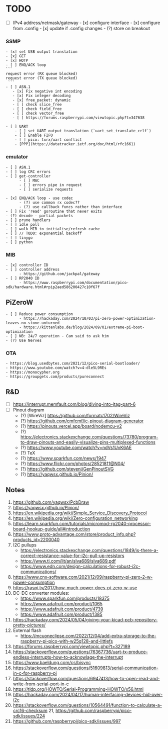 # TODO

- [ ] IPv4 address/netmask/gateway
      - [x] configure interface
      - [x] configure from .config
      - [x] update if .config changes
      - (?) store on breakout

### SSMP
    - [x] set USB output translation
    - [x] GET
    - [x] HOTP
    - [ ] ENQ/ACK loop
    ```
    request error (RX queue blocked)
    request error (TX queue blocked)
     ```
    - [ ] ASN.1
       - [x] Fix negative int encoding
       - [x] Fix integer decoding
       - [x] free_packet: dynamic
       - [ ] check slice_free
       - [ ] check field_free
       - [ ] check vector_free
       - [ ] https://forums.raspberrypi.com/viewtopic.php?t=347638 
    
    - [ ] UART
        - [ ] set UART output translation (`uart_set_translate_crlf`)
        - [ ] Enable FIFO
        - [ ] pico: txrx/uart conflict
        - [PPP](https://datatracker.ietf.org/doc/html/rfc1661)

### emulator
    - [ ] ASN.1
    - [ ] log CRC errors
    - [ ] get-controller
          - [ ] MAC
          - [ ] errors pipe in request
          - [ ] serialize requests

    - [x] ENQ/ACK loop - use codec
          - (?) use common rx codec??
          - (?) use callback funcs rather than interface
    - [ ] Fix 'read' goroutine that never exits
    - (?) decode - partial packets
    - [ ] prune handlers
    - [ ] idle poll
    - [ ] walk MIB to initialise/refresh cache
    - [ ] // TODO: exponential backoff
    - [ ] tinygo
    - [ ] python

### MIB
    - [x] controller ID
    - [ ] controller address
          - https://github.com/jackpal/gateway
    - [ ] RP2040 ID
          - https://www.raspberrypi.com/documentation/pico-sdk/hardware.html#rpip2aed586200427c10f67f

## PiZeroW
    - [ ] Reduce power consumption
          - https://hackaday.com/2024/10/03/pi-zero-power-optimization-leaves-no-stone-unturned
          - https://kittenlabs.de/blog/2024/09/01/extreme-pi-boot-optimization
    - [ ] NB: 24/7 operation - Cam said to ask him
    - (?) Use Nerves

### OTA
    - https://blog.usedbytes.com/2021/12/pico-serial-bootloader/
    - https://www.youtube.com/watch?v=4-dle5L9REs
    - https://monocypher.org
    - https://groupgets.com/products/pureconnect

## R&D
- [ ] https://interrupt.memfault.com/blog/diving-into-jtag-part-6
- [ ] Pinout diagram
     - (?) [WireViz] https://github.com/formatc1702/WireViz
     - (?) https://github.com/cmfcmf/ic-pinout-diagram-generator
     - (?) https://pinouts.vercel.app/board/nodemcu-v2
     - (?) https://electronics.stackexchange.com/questions/73780/program-to-draw-pinouts-and-easily-visualize-pins-multiplexed-functions
     - (?) https://www.youtube.com/watch?v=ndVs1UvK6AE
     - (?) TeX
     - (?) https://www.sparkfun.com/news/1947
     - (?) https://www.flickr.com/photos/28521811@N04/
     - (?) https://github.com/stevenj/GenPinoutSVG
     - (?) https://yaqwsx.github.io/Pinion/

## Notes
1. https://github.com/yaqwsx/PcbDraw
2. https://yaqwsx.github.io/Pinion/
3. https://en.wikipedia.org/wiki/Simple_Service_Discovery_Protocol
4. https://en.wikipedia.org/wiki/Zero-configuration_networking
5. https://learn.sparkfun.com/tutorials/micromod-rp2040-processor-board-hookup-guide/all#introduction
6. https://www.proto-advantage.com/store/product_info.php?products_id=2200040
7. I2C pullups
      - https://electronics.stackexchange.com/questions/1849/is-there-a-correct-resistance-value-for-i2c-pull-up-resistors
      - https://www.ti.com/lit/an/slva689/slva689.pdf
      - https://www.edn.com/design-calculations-for-robust-i2c-communications/
8. https://www.cnx-software.com/2021/12/09/raspberry-pi-zero-2-w-power-consumption
9. https://raspi.tv/2017/how-much-power-does-pi-zero-w-use
10. DC-DC converter modules:
    - https://www.sparkfun.com/products/18375
    - https://www.adafruit.com/product/1065
    - https://www.adafruit.com/product/4739
    - https://www.adafruit.com/product/1385
11. https://hackaday.com/2024/05/04/giving-your-kicad-pcb-repository-pretty-pictures/
12. External flash
    - https://mcuoneclipse.com/2022/12/04/add-extra-storage-to-the-raspberry-pi-pico-with-w25q128-and-littlefs
13. https://forums.raspberrypi.com/viewtopic.php?t=327189
14. https://stackoverflow.com/questions/76367736/uart-tx-produce-endless-interrupts-how-to-acknowlage-the-interrupt
15. https://www.baeldung.com/cs/bisync
16. https://stackoverflow.com/questions/51609813/serial-communication-in-c-for-raspberry-pi
17. https://stackoverflow.com/questions/6947413/how-to-open-read-and-write-from-serial-port-in-c
18. https://tldp.org/HOWTO/Serial-Programming-HOWTO/x56.html
19. https://hackaday.com/2024/04/17/human-interfacing-devices-hid-over-i2c
20. https://stackoverflow.com/questions/10564491/function-to-calculate-a-crc16-checksum
21, https://github.com/raspberrypi/pico-sdk/issues/224
22. https://github.com/raspberrypi/pico-sdk/issues/997

